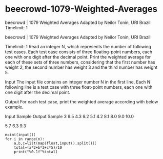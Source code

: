 # beecrowd-1079-Weighted-Averages
beecrowd | 1079 Weighted Averages Adapted by Neilor Tonin, URI  Brazil  Timelimit: 1


beecrowd | 1079
Weighted Averages
Adapted by Neilor Tonin, URI  Brazil

Timelimit: 1
Read an integer N, which represents the number of following test cases. Each test case consists of three floating-point numbers, each one with one digit after the decimal point. Print the weighted average for each of these sets of three numbers, considering that the first number has weight 2, the second number has weight 3 and the third number has weight 5.

Input
The input file contains an integer number N in the first line. Each N following line is a test case with three float-point numbers, each one with one digit after the decimal point.

Output
For each test case, print the weighted average according with below example.

Input Sample	Output Sample
3
6.5 4.3 6.2
5.1 4.2 8.1
8.0 9.0 10.0

5.7
6.3
9.3

```base
n=int(input())
for i in range(n):
    a,b,c=list(map(float,input().split()))
    total=(a*2+b*3+c*5)/10
    print("%0.1f"%total)
```
